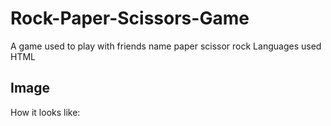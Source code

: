 # Rock-Paper-Scissors-Game
A game used to play with friends name paper scissor rock
Languages used
HTML
## Image 
How it looks like:
